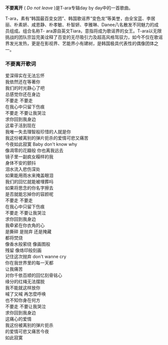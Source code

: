 

**不要离开** ( _Do not leave_ )是T-ara专辑day by day中的一首歌曲。

T-ara，素有“韩国最百变女团”、韩国歌谣界“变色龙”等美誉，由全宝蓝、李居丽、朴素妍、咸恩静、朴孝敏、朴智妍、李雅琳、Danee八名散发不同魅力的成员组成。组合名称T-
ara源自英文Tiara，意指将成为歌谣界的女王。T-ara以无限挑战的团队宗旨完美诠释了百变的无尽吸引力及超高风格驾驭力，如今不仅在歌谣界发光发热，更是在影视界、艺能界小有建树，是韩国极具代表性的偶像团体之一。

### 不要离开歌词

爱深得实在无法忘怀  
我依然还在等著你  
我们的时光静心了吧  
总感觉你还在身边  
不要走 不要走  
在我心中只留下伤痕  
不要走 不要让我哭泣  
求你回到我身边  
这辈子活到现在  
我唯一失去理智般珍惜的人就是你  
我这份被离别的弹片扼杀的爱情可悲又痛苦  
今夜如此寂寞 Baby don't know why  
像凋零的花瓣般 你也离我远去  
镜子里一副疯女糢样的我  
身体不安的颤抖  
泪水流入悲伤深处  
如果能用雨水来掩盖眼泪  
我们的回忆就能被埋葬吗  
如果将思念的你名字擦去  
是否就能忘掉你的容颜呢  
不要走 不要走  
在我心中只留下伤痕  
不要走 不要让我哭泣  
求你回到我身边  
我牵紧在你衣角的心  
是撕碎 是抛弃 还是掩藏  
都将焚烧  
像香水般萦绕 像画图般  
残留 像烙印般刻画  
记住这次抛弃 don't wanne cry  
你在我世界里的每一天都  
让我痛苦  
对你千依百顺的回忆刻骨铭心  
缘分的红绳无法摆脱  
我不能就这样放你  
喊了又喊 再怎麼呼唤  
也不知你身在何方  
不要走 不要让我哭泣  
求你回到我身边  
这痛心的爱情  
我这份被离别的弹片扼杀  
的爱情可悲又痛苦今夜  
如此寂寞

